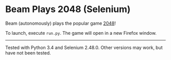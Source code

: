 # Beam Plays 2048 (Selenium)
Beam (autonomously) plays the popular game [2048](git.io/2048)!

To launch, execute `run.py`. The game will open in a new Firefox window.
***

Tested with Python 3.4 and Selenium 2.48.0.
Other versions may work, but have not been tested.
